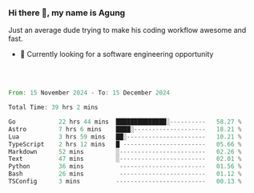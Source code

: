 ### Hi there 👋, my name is Agung
Just an average dude trying to make his coding workflow awesome and fast.

<!--
**agungfir98/agungfir98** is a ✨ _special_ ✨ repository because its `README.md` (this file) appears on your GitHub profile.
-->

- 🔭 Currently looking for a software engineering opportunity
<br/>
<br/>
<!--START_SECTION:waka-->

```rust
From: 15 November 2024 - To: 15 December 2024

Total Time: 39 hrs 2 mins

Go            22 hrs 44 mins  ██████████████░----------   58.27 %
Astro         7 hrs 6 mins    ████░--------------------   18.21 %
Lua           3 hrs 59 mins   ██░----------------------   10.21 %
TypeScript    2 hrs 12 mins   █ -----------------------   05.66 %
Markdown      52 mins         ░------------------------   02.26 %
Text          47 mins         ░------------------------   02.01 %
Python        36 mins          ------------------------   01.56 %
Bash          26 mins          ------------------------   01.12 %
TSConfig      3 mins          -------------------------   00.13 %
```

<!--END_SECTION:waka-->
